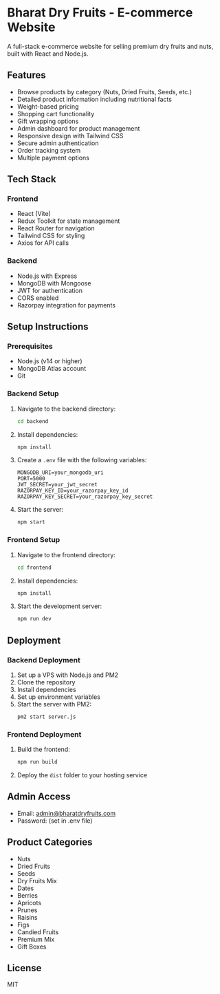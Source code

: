# Bharat Dry Fruits - E-commerce Website

A full-stack e-commerce website for selling premium dry fruits and nuts, built with React and Node.js.

## Features

- Browse products by category (Nuts, Dried Fruits, Seeds, etc.)
- Detailed product information including nutritional facts
- Weight-based pricing
- Shopping cart functionality
- Gift wrapping options
- Admin dashboard for product management
- Responsive design with Tailwind CSS
- Secure admin authentication
- Order tracking system
- Multiple payment options

## Tech Stack

### Frontend
- React (Vite)
- Redux Toolkit for state management
- React Router for navigation
- Tailwind CSS for styling
- Axios for API calls

### Backend
- Node.js with Express
- MongoDB with Mongoose
- JWT for authentication
- CORS enabled
- Razorpay integration for payments

## Setup Instructions

### Prerequisites
- Node.js (v14 or higher)
- MongoDB Atlas account
- Git

### Backend Setup
1. Navigate to the backend directory:
   ```bash
   cd backend
   ```

2. Install dependencies:
   ```bash
   npm install
   ```

3. Create a `.env` file with the following variables:
   ```
   MONGODB_URI=your_mongodb_uri
   PORT=5000
   JWT_SECRET=your_jwt_secret
   RAZORPAY_KEY_ID=your_razorpay_key_id
   RAZORPAY_KEY_SECRET=your_razorpay_key_secret
   ```

4. Start the server:
   ```bash
   npm start
   ```

### Frontend Setup
1. Navigate to the frontend directory:
   ```bash
   cd frontend
   ```

2. Install dependencies:
   ```bash
   npm install
   ```

3. Start the development server:
   ```bash
   npm run dev
   ```

## Deployment

### Backend Deployment
1. Set up a VPS with Node.js and PM2
2. Clone the repository
3. Install dependencies
4. Set up environment variables
5. Start the server with PM2:
   ```bash
   pm2 start server.js
   ```

### Frontend Deployment
1. Build the frontend:
   ```bash
   npm run build
   ```
2. Deploy the `dist` folder to your hosting service

## Admin Access
- Email: admin@bharatdryfruits.com
- Password: (set in .env file)

## Product Categories
- Nuts
- Dried Fruits
- Seeds
- Dry Fruits Mix
- Dates
- Berries
- Apricots
- Prunes
- Raisins
- Figs
- Candied Fruits
- Premium Mix
- Gift Boxes

## License
MIT 